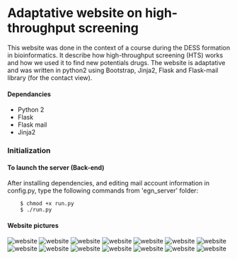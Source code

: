 # Adaptative website on high-throughput screening

This website was done in the context of a course during the DESS formation in bioinformatics. It describe how high-throughput screening (HTS) works and how we used it to find new potentials drugs. The website is adaptative and was written in python2 using Bootstrap, Jinja2, Flask and Flask-mail library (for the contact view).

#### Dependancies
- Python 2
- Flask
- Flask mail
- Jinja2


### Initialization

#### To launch the server (Back-end)
After installing dependencies, and editing mail account information in config.py, type the following commands from 'egn_server' folder:

        $ chmod +x run.py
        $ ./run.py

#### Website pictures

![website](/picts/1.png)
![website](/picts/2.png)
![website](/picts/3.png)
![website](/picts/4.png)
![website](/picts/5.png)
![website](/picts/6.png)
![website](/picts/7.png)
![website](/picts/8.png)
![website](/picts/9.png)
![website](/picts/10.png)
![website](/picts/11.png)
![website](/picts/12.png)
![website](/picts/13.png)
![website](/picts/14.png)


